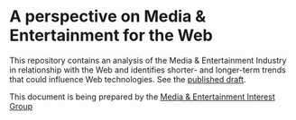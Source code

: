 # A perspective on Media &amp; Entertainment for the Web

This repository contains an analysis of the Media & Entertainment Industry in relationship with the Web and identifies shorter- and longer-term trends that could influence Web technologies. See the [published draft](https://w3c.github.io/me-vision/).

This document is being prepared by the [Media & Entertainment Interest Group](https://www.w3.org/2011/webtv/)
